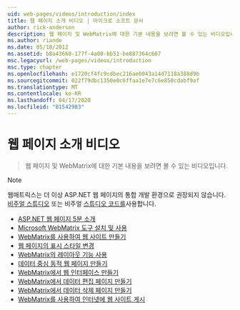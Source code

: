 ```yaml
---
uid: web-pages/videos/introduction/index
title: 웹 페이지 소개 비디오 | 마이크로 소프트 문서
author: rick-anderson
description: 웹 페이지 및 WebMatrix에 대한 기본 내용을 보려면 볼 수 있는 비디오입니다.
ms.author: riande
ms.date: 05/18/2012
ms.assetid: b8a43660-177f-4a00-bb51-be887364c607
msc.legacyurl: /web-pages/videos/introduction
msc.type: chapter
ms.openlocfilehash: e1720cf4fc9cdbec216ae0043a14d7118a388d9b
ms.sourcegitcommit: 022f79dbc1350e0c6ffaa1e7e7c6e850cdabf9af
ms.translationtype: MT
ms.contentlocale: ko-KR
ms.lasthandoff: 04/17/2020
ms.locfileid: "81542983"
---
```

# <a name="introduction-to-web-pages-videos"></a>웹 페이지 소개 비디오

> 웹 페이지 및 WebMatrix에 대한 기본 내용을 보려면 볼 수 있는 비디오입니다.

> [!NOTE] 
> 웹매트릭스는 더 이상 ASP.NET 웹 페이지의 통합 개발 환경으로 권장되지 않습니다. [비주얼 스튜디오](xref:web-pages/overview/getting-started/program-asp-net-web-pages-in-visual-studio) 또는 비주얼 [스튜디오 코드를](https://code.visualstudio.com/)사용합니다.

- [ASP.NET 웹 페이지 5분 소개](5-minute-introduction-to-aspnet-web-pages.md)
- [Microsoft WebMatrix 도구 설치 및 사용](install-and-use-the-microsoft-webmatrix-tool.md)
- [WebMatrix를 사용하여 웹 사이트 만들기](create-a-website-using-webmatrix.md)
- [웹 페이지의 표시 스타일 변경](change-the-visual-style-of-a-web-page.md)
- [WebMatrix의 레이아웃 기능 사용](use-the-layout-features-in-webmatrix.md)
- [데이터 중심 동적 웹 페이지 만들기](create-a-data-driven-dynamic-web-page.md)
- [WebMatrix에서 웹 인터페이스 만들기](create-a-web-interface-in-webmatrix.md)
- [WebMatrix에서 데이터 편집 페이지 만들기](create-an-edit-data-page-in-webmatrix.md)
- [WebMatrix에서 데이터 삭제 페이지 만들기](create-a-delete-data-page-in-webmatrix.md)
- [WebMatrix를 사용하여 인터넷에 웹 사이트 게시](publish-a-website-to-the-internet-using-webmatrix.md)
